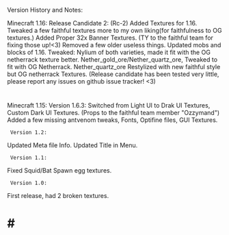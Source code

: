 Version History and Notes:

Minecraft 1.16: 
     Release Candidate 2: (Rc-2)
Added Textures for 1.16.  Tweaked a few faithful textures more to my own liking(for faithfulness to OG textures.)
Added Proper 32x Banner Textures.  (TY to the faithful team for fixing those up!<3)
Removed a few older useless things.  Updated mobs and blocks of 1.16.
Tweaked: Nylium of both varieties, made it fit with the OG netherrack texture better.
Nether_gold_ore/Nether_quartz_ore, Tweaked to fit with OG Netherrack.
Nether_quartz_ore Restylized with new faithful style but OG netherrack Textures.
(Release candidate has been tested very little, please report any issues on github issue tracker! <3)

 #

Minecraft 1.15:
     Version 1.6.3:
Switched from Light UI to Drak UI Textures, Custom Dark UI Textures.  (Props to the faithful team member "Ozzymand") 
Added a few missing antvenom tweaks, Fonts, Optifine files, GUI Textures.

     Version 1.2:
Updated Meta file Info.
Updated Title in Menu.

     Version 1.1:
Fixed Squid/Bat Spawn egg textures.

     Version 1.0:
First release, had 2 broken textures.

 # # # 
 

